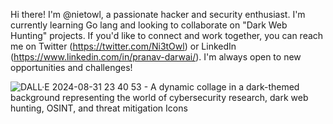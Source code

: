 Hi there! I'm @nietowl, a passionate hacker and security enthusiast. I'm currently learning Go lang and looking to collaborate on "Dark Web Hunting" projects. If you'd like to connect and work together, you can reach me on Twitter (https://twitter.com/Ni3tOwl) or LinkedIn (https://www.linkedin.com/in/pranav-darwai/). I'm always open to new opportunities and challenges!

<!---
nietowl/nietowl is a ✨ special ✨ repository because its `README.md` (this file) appears on your GitHub profile.
You can click the Preview link to take a look at your changes.
--->
![DALL·E 2024-08-31 23 40 53 - A dynamic collage in a dark-themed background representing the world of cybersecurity research, dark web hunting, OSINT, and threat mitigation  Icons ](https://github.com/user-attachments/assets/1b0a9c56-86c9-47f3-9428-8741767903c8)

